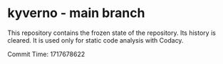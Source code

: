 # kyverno - main branch

This repository contains the frozen state of the repository.
Its history is cleared. It is used only for static code
analysis with Codacy.

Commit Time: 1717678622